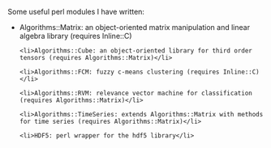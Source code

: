 Some useful perl modules I have written:
<ul>
    <li>Algorithms::Matrix: an object-oriented matrix manipulation and linear algebra library (requires Inline::C)</li>
    
    <li>Algorithms::Cube: an object-oriented library for third order tensors (requires Algorithms::Matrix)</li>
    
    <li>Algorithms::FCM: fuzzy c-means clustering (requires Inline::C)</li>
    
    <li>Algorithms::RVM: relevance vector machine for classification (requires Algorithms::Matrix)</li>
    
    <li>Algorithms::TimeSeries: extends Algorithms::Matrix with methods for time series (requires Algorithms::Matrix)</li>

    <li>HDF5: perl wrapper for the hdf5 library</li>
</ul>
    
 
